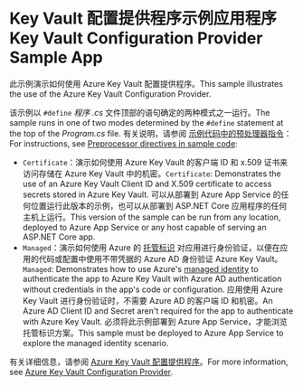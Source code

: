 # <a name="key-vault-configuration-provider-sample-app"></a><span data-ttu-id="12e42-101">Key Vault 配置提供程序示例应用程序</span><span class="sxs-lookup"><span data-stu-id="12e42-101">Key Vault Configuration Provider Sample App</span></span>

<span data-ttu-id="12e42-102">此示例演示如何使用 Azure Key Vault 配置提供程序。</span><span class="sxs-lookup"><span data-stu-id="12e42-102">This sample illustrates the use of the Azure Key Vault Configuration Provider.</span></span>

<span data-ttu-id="12e42-103">该示例以 `#define` *程序 .cs* 文件顶部的语句确定的两种模式之一运行。</span><span class="sxs-lookup"><span data-stu-id="12e42-103">The sample runs in one of two modes determined by the `#define` statement at the top of the *Program.cs* file.</span></span> <span data-ttu-id="12e42-104">有关说明，请参阅 [示例代码中的预处理器指令](https://docs.microsoft.com/aspnet/core#preprocessor-directives-in-sample-code)：</span><span class="sxs-lookup"><span data-stu-id="12e42-104">For instructions, see [Preprocessor directives in sample code](https://docs.microsoft.com/aspnet/core#preprocessor-directives-in-sample-code):</span></span>

* <span data-ttu-id="12e42-105">`Certificate`：演示如何使用 Azure Key Vault 的客户端 ID 和 x.509 证书来访问存储在 Azure Key Vault 中的机密。</span><span class="sxs-lookup"><span data-stu-id="12e42-105">`Certificate`: Demonstrates the use of an Azure Key Vault Client ID and X.509 certificate to access secrets stored in Azure Key Vault.</span></span> <span data-ttu-id="12e42-106">可以从部署到 Azure App Service 的任何位置运行此版本的示例，也可以从部署到 ASP.NET Core 应用程序的任何主机上运行。</span><span class="sxs-lookup"><span data-stu-id="12e42-106">This version of the sample can be run from any location, deployed to Azure App Service or any host capable of serving an ASP.NET Core app.</span></span>
* <span data-ttu-id="12e42-107">`Managed`：演示如何使用 Azure 的 [托管标识](https://docs.microsoft.com/azure/active-directory/managed-identities-azure-resources/overview) 对应用进行身份验证，以便在应用的代码或配置中使用不带凭据的 Azure AD 身份验证 Azure Key Vault。</span><span class="sxs-lookup"><span data-stu-id="12e42-107">`Managed`: Demonstrates how to use Azure's [managed identity](https://docs.microsoft.com/azure/active-directory/managed-identities-azure-resources/overview) to authenticate the app to Azure Key Vault with Azure AD authentication without credentials in the app's code or configuration.</span></span> <span data-ttu-id="12e42-108">应用使用 Azure Key Vault 进行身份验证时，不需要 Azure AD 的客户端 ID 和机密。</span><span class="sxs-lookup"><span data-stu-id="12e42-108">An Azure AD Client ID and Secret aren't required for the app to authenticate with Azure Key Vault.</span></span> <span data-ttu-id="12e42-109">必须将此示例部署到 Azure App Service，才能浏览托管标识方案。</span><span class="sxs-lookup"><span data-stu-id="12e42-109">This sample must be deployed to Azure App Service to explore the managed identity scenario.</span></span>

<span data-ttu-id="12e42-110">有关详细信息，请参阅 [Azure Key Vault 配置提供程序](https://docs.microsoft.com/aspnet/core/security/key-vault-configuration)。</span><span class="sxs-lookup"><span data-stu-id="12e42-110">For more information, see [Azure Key Vault Configuration Provider](https://docs.microsoft.com/aspnet/core/security/key-vault-configuration).</span></span>
